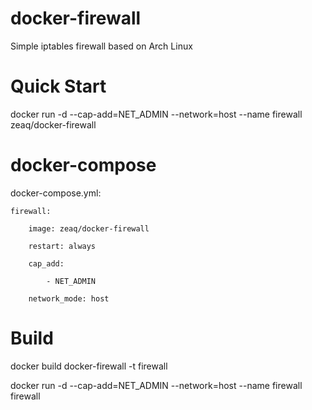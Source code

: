 # docker-firewall
Simple iptables firewall based on Arch Linux

# Quick Start
docker run -d --cap-add=NET_ADMIN --network=host --name firewall zeaq/docker-firewall

# docker-compose
docker-compose.yml:

    firewall:

        image: zeaq/docker-firewall

        restart: always

        cap_add:

            - NET_ADMIN

        network_mode: host


# Build
docker build docker-firewall -t firewall

docker run -d --cap-add=NET_ADMIN --network=host --name firewall firewall

